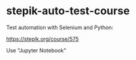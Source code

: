 # stepik-auto-test-course
Test automation with Selenium and Python:

https://stepik.org/course/575

Use "Jupyter Notebook"
